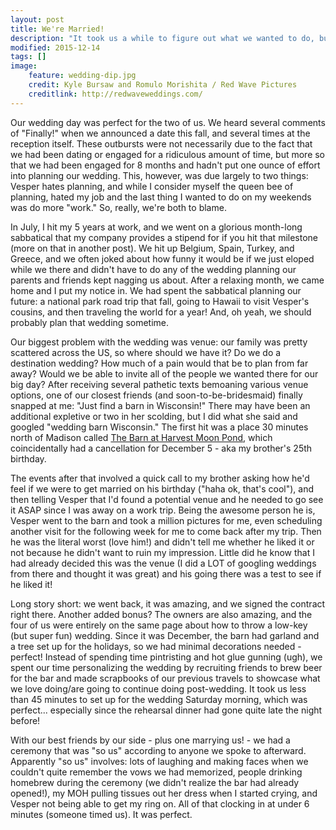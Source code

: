 ```yaml
---
layout: post
title: We're Married!
description: "It took us a while to figure out what we wanted to do, but we had the best wedding ever."
modified: 2015-12-14
tags: []
image:
    feature: wedding-dip.jpg
    credit: Kyle Bursaw and Romulo Morishita / Red Wave Pictures
    creditlink: http://redwaveweddings.com/
---
```


Our wedding day was perfect for the two of us. We heard several comments of "Finally!" when we announced a date this fall, and several times at the reception itself. These outbursts were not necessarily due to the fact that we had been dating or engaged for a ridiculous amount of time, but more so that we had been engaged for 8 months and hadn't put one ounce of effort into planning our wedding. This, however, was due largely to two things: Vesper hates planning, and while I consider myself the queen bee of planning, hated my job and the last thing I wanted to do on my weekends was do more "work." So, really, we're both to blame.

In July, I hit my 5 years at work, and we went on a glorious month-long sabbatical that my company provides a stipend for if you hit that milestone (more on that in another post). We hit up Belgium, Spain, Turkey, and Greece, and we often joked about how funny it would be if we just eloped while we there and didn't have to do any of the wedding planning our parents and friends kept nagging us about. After a relaxing month, we came home and I put my notice in. We had spent the sabbatical planning our future: a national park road trip that fall, going to Hawaii to visit Vesper's cousins, and then traveling the world for a year! And, oh yeah, we should probably plan that wedding sometime.

Our biggest problem with the wedding was venue: our family was pretty scattered across the US, so where should we have it? Do we do a destination wedding? How much of a pain would that be to plan from far away? Would we be able to invite all of the people we wanted there for our big day? After receiving several pathetic texts bemoaning various venue options, one of our closest friends (and soon-to-be-bridesmaid) finally snapped at me: "Just find a barn in Wisconsin!" There may have been an additional expletive or two in her scolding, but I did what she said and googled "wedding barn Wisconsin." The first hit was a place 30 minutes north of Madison called [The Barn at Harvest Moon Pond](http://www.barnharvestmoon.com/), which coincidentally had a cancellation for December 5 - aka my brother's 25th birthday. 

The events after that involved a quick call to my brother asking how he'd feel if we were to get married on his birthday ("haha ok, that's cool"), and then telling Vesper that I'd found a potential venue and he needed to go see it ASAP since I was away on a work trip. Being the awesome person he is, Vesper went to the barn and took a million pictures for me, even scheduling another visit for the following week for me to come back after my trip. Then he was the literal worst (love him!) and didn't tell me whether he liked it or not because he didn't want to ruin my impression. Little did he know that I had already decided this was the venue (I did a LOT of googling weddings from there and thought it was great) and his going there was a test to see if he liked it! 

Long story short: we went back, it was amazing, and we signed the contract right there. Another added bonus? The owners are also amazing, and the four of us were entirely on the same page about how to throw a low-key (but super fun) wedding. Since it was December, the barn had garland and a tree set up for the holidays, so we had minimal decorations needed - perfect! Instead of spending time pintristing and hot glue gunning (ugh), we spent our time personalizing the wedding by recruiting friends to brew beer for the bar and made scrapbooks of our previous travels to showcase what we love doing/are going to continue doing post-wedding. It took us less than 45 minutes to set up for the wedding Saturday morning, which was perfect... especially since the rehearsal dinner had gone quite late the night before!

With our best friends by our side - plus one marrying us! - we had a ceremony that was "so us" according to anyone we spoke to afterward. Apparently "so us" involves: lots of laughing and making faces when we couldn't quite remember the vows we had memorized, people drinking homebrew during the ceremony (we didn't realize the bar had already opened!), my MOH pulling tissues out her dress when I started crying, and Vesper not being able to get my ring on. All of that clocking in at under 6 minutes (someone timed us). It was perfect.